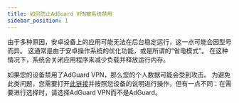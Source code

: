 ```yaml
---
title: 如何防止AdGuard VPN被系统禁用
sidebar_position: 1
---
```


由于多种原因，安卓设备上的应用可能无法在后台稳定运行，这一点可能会因型号而异。 这通常是由于安卓操作系统的优化功能，或是所谓的“省电模式”。 在这种情况下，系统会关闭应用程序来减少负载并释放运行内存。

如果您的设备禁用了AdGuard VPN，那么您的个人数据可能会受到攻击。 为避免此类问题，您需要打开[此链接](https://kb.adguard.com/en/android/solving-problems/background-work)并按照您设备的说明进行操作，但有一点不同：在需要进行选择时，请选择AdGuard VPN而不是AdGuard。 